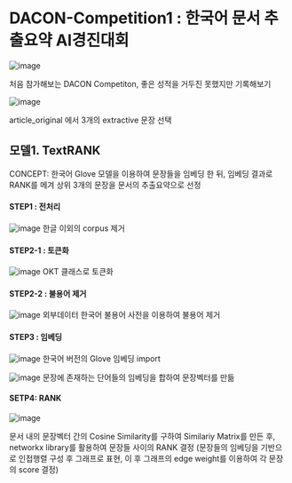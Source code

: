 # DACON-Competition1 : 한국어 문서 추출요약 AI경진대회 

![image](https://user-images.githubusercontent.com/75110162/103287720-9b523200-4a26-11eb-8cf4-b9416009727e.png)

처음 참가해보는 DACON Competiton, 좋은 성적을 거두진 못했지만 기록해보기 

![image](https://user-images.githubusercontent.com/75110162/103288247-cf7a2280-4a27-11eb-823a-511ea18cb1bd.png)

article_original 에서 3개의 extractive 문장 선택 

## 모델1. TextRANK
CONCEPT: 한국어 Glove 모델을 이용하여 문장들을 임베딩 한 뒤, 임베딩 결과로 RANK를 메겨 상위 3개의 문장을 문서의 추출요약으로 선정 

#### STEP1 : 전처리
![image](https://user-images.githubusercontent.com/75110162/103288527-634bee80-4a28-11eb-85fc-a453fb24ca8b.png)
한글 이외의 corpus 제거 

#### STEP2-1 : 토큰화
![image](https://user-images.githubusercontent.com/75110162/103288595-8a0a2500-4a28-11eb-98e4-02c9f621d33b.png)
OKT 클래스로 토큰화

#### STEP2-2 : 불용어 제거 
![image](https://user-images.githubusercontent.com/75110162/103288741-f1c07000-4a28-11eb-9809-88529cd6a2dc.png)
외부데이터 한국어 불용어 사전을 이용하여 불용어 제거 

#### STEP3 : 임베딩 
![image](https://user-images.githubusercontent.com/75110162/103288831-22a0a500-4a29-11eb-8aed-a4df52fa2492.png)
한국어 버전의 Glove 임베딩 import

![image](https://user-images.githubusercontent.com/75110162/103288904-495edb80-4a29-11eb-87b4-3913180c5551.png)
문장에 존재하는 단어들의 임베딩을 합하여 문장벡터를 만듦

#### SETP4: RANK 
![image](https://user-images.githubusercontent.com/75110162/103289040-9e9aed00-4a29-11eb-9dff-48e63ffd5857.png)

문서 내의 문장벡터 간의 Cosine Similarity를 구하여 Similariy Matrix를 만든 후, networkx library를 활용하여 문장들 사이의 RANK 결정 (문장들의 임베딩을 기반으로 인접행렬 구성 후 그래프로 표현, 이 후 그래프의 edge weight를 이용하여 각 문장의 score 결정) 


